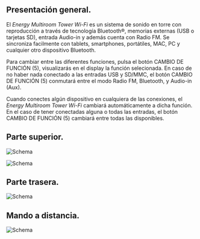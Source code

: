 ## Presentación general.

El *Energy Multiroom Tower Wi-Fi* es un sistema de sonido en torre con reproducción a través de tecnología Bluetooth®, memorias externas (USB o tarjetas SD), entrada Audio-in y además cuenta con Radio FM. Se sincroniza facilmente con tablets, smartphones, portátiles, MAC, PC y cualquier otro dispositivo Bluetooth.

Para cambiar entre las diferentes funciones, pulsa el botón CAMBIO DE FUNCIÓN (5), visualizarás en el display la función selecionada. En caso de no haber nada conectado a las entradas USB y SD/MMC, el botón CAMBIO DE FUNCIÓN (5) conmutará entre el modo Radio FM, Bluetooth, y Audio-in (Aux).

Cuando conectes algún dispositivo en cualquiera de las conexiones, el *Energy Multiroom Tower Wi-Fi* cambiará automáticamente a dicha función. En el caso de tener conectadas alguna o todas las entradas, el botón CAMBIO DE FUNCIÓN (5) cambiará entre todas las disponibles.


## Parte superior.

![Schema](http://static.energysistem.com/images/manuals/42677/56dd6ffd6e44b.jpg)

![Schema](http://static.energysistem.com/images/manuals/42677/56dd70695bec3.jpg)

## Parte trasera.

![Schema](http://static.energysistem.com/images/manuals/42677/56dd7055b9a13.jpg)

## Mando a distancia.

![Schema](http://static.energysistem.com/images/manuals/42677/56dd6fc9d2cd2.jpg)

